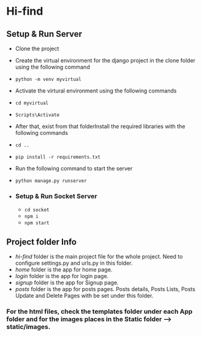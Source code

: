 # Hi-find

## Setup & Run Server
  - Clone the  project
  - Create the virtual environment for the django project in the clone folder using the following command
  - `python -m venv myvirtual`
  - Activate the virtural  environment using the following commands
  - `cd myvirtual`
  - `Scripts\Activate`
  - After that, exist from that folderInstall the required libraries with the following commands
  - `cd ..`
  - `pip install -r requirements.txt`

  - Run the following command to start the server
  - `python manage.py runserver`

  - ### Setup & Run Socket Server
    - `cd socket`
    - `npm i`
    - `npm start`


## Project folder Info
  - *hi-find* folder is the main project file for the whole project. Need to configure settings.py and urls.py in this folder.
  - *home* folder is the app for home page. 
  - *login* folder is the app for login page.
  - *signup* folder is the app for Signup page.
  - *posts* folder is the app for posts pages. Posts details, Posts Lists, Posts Update and Delete Pages with be set under this folder.

### For the html files, check the templates folder under each App folder and for the images places in the Static folder --> static/images.





